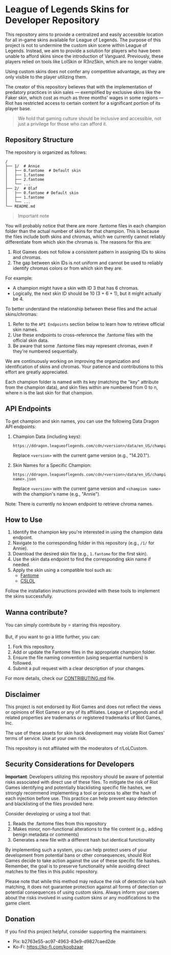 # League of Legends Skins for Developer Repository

This repository aims to provide a centralized and easily accessible location for all in-game skins available for League of Legends. The purpose of this project is not to undermine the custom skin scene within League of Legends. Instead, we aim to provide a solution for players who have been unable to afford skins since the introduction of Vanguard. Previously, these players relied on tools like LolSkin or R3nzSkin, which are no longer viable.

Using custom skins does not confer any competitive advantage, as they are only visible to the player utilizing them. 

The creator of this repository believes that with the implementation of predatory practices in skin sales — exemplified by exclusive skins like the Faker skin, which cost as much as three months' wages in some regions — Riot has restricted access to certain content for a significant portion of its player base. 

> We hold that gaming culture should be inclusive and accessible, not just a privilege for those who can afford it.

## Repository Structure

The repository is organized as follows:

```
/
├── 1/  # Annie
│   ├── 0.fantome  # Default skin
│   ├── 1.fantome 
│   ├── 2.fantome
│   └── ...
├── 2/  # Olaf
│   ├── 0.fantome # Default skin
│   ├── 1.fantome
│   └── ...
└── README.md
```

> Important note

You will probably notice that there are more .fantome files in each champion folder than the actual number of skins for that champion. This is because the files include both skins and chromas, which we currently cannot reliably differentiate from which skin the chromas is. The reasons for this are:

1. Riot Games does not follow a consistent pattern in assigning IDs to skins and chromas.
2. The gap between skin IDs is not uniform and cannot be used to reliably identify chromas colors or from which skin they are.

For example:
- A champion might have a skin with ID 3 that has 6 chromas.
- Logically, the next skin ID should be 10 (3 + 6 + 1), but it might actually be 4.

To better understand the relationship between these files and the actual skins/chromas:

1. Refer to the `API Endpoints` section below to learn how to retrieve official skin names.
2. Use these endpoints to cross-reference the .fantome files with the official skin data.
3. Be aware that some .fantome files may represent chromas, even if they're numbered sequentially.

We are continuously working on improving the organization and identification of skins and chromas. Your patience and contributions to this effort are greatly appreciated.

Each champion folder is named with its key (matching the "key" attribute from the champion data), and skin files within are numbered from 0 to n, where n is the last skin for that champion.

## API Endpoints

To get champion and skin names, you can use the following Data Dragon API endpoints:

1. Champion Data (including keys):
   ```
   https://ddragon.leagueoflegends.com/cdn/<version>/data/en_US/champion.json
   ```
   Replace `<version>` with the current game version (e.g., "14.20.1").

2. Skin Names for a Specific Champion:
   ```
   https://ddragon.leagueoflegends.com/cdn/<version>/data/en_US/champion/<champion name>.json
   ```
   Replace `<version>` with the current game version and `<champion name>` with the champion's name (e.g., "Annie").

Note: There is currently no known endpoint to retrieve chroma names.

## How to Use

1. Identify the champion key you're interested in using the champion data endpoint.
2. Navigate to the corresponding folder in this repository (e.g., `/1/` for Annie).
3. Download the desired skin file (e.g., `1.fantome` for the first skin).
4. Use the skin data endpoint to find the corresponding skin name if needed.
5. Apply the skin using a compatible tool such as:
   - [Fantome](https://github.com/LeagueToolkit/fantome)
   - [CSLOL](https://github.com/LeagueToolkit/cslol-manager)

Follow the installation instructions provided with these tools to implement the skins successfully.

## Wanna contribute?

You can simply contribute by ⭐ starring this repository. 

But, if you want to go a little further, you can:

1. Fork this repository.
2. Add or update the Fantome files in the appropriate champion folder.
3. Ensure the file naming convention (using sequential numbers) is followed.
4. Submit a pull request with a clear description of your changes.

For more details, check our [CONTRIBUTING.md](CONTRIBUTING.md) file.

## Disclaimer

This project is not endorsed by Riot Games and does not reflect the views or opinions of Riot Games or any of its affiliates. League of Legends and all related properties are trademarks or registered trademarks of Riot Games, Inc.

The use of these assets for skin hack development may violate Riot Games' terms of service. Use at your own risk.

This repository is not affiliated with the moderators of r/LoLCustom.

## Security Considerations for Developers

**Important**: Developers utilizing this repository should be aware of potential risks associated with direct use of these files. To mitigate the risk of Riot Games identifying and potentially blacklisting specific file hashes, we strongly recommend implementing a tool or process to alter the hash of each injection before use. This practice can help prevent easy detection and blacklisting of the files provided here.

Consider developing or using a tool that:
1. Reads the .fantome files from this repository
2. Makes minor, non-functional alterations to the file content (e.g., adding benign metadata or comments)
3. Generates a new file with a different hash but identical functionality

By implementing such a system, you can help protect users of your development from potential bans or other consequences, should Riot Games decide to take action against the use of these specific file hashes. Remember, the goal is to preserve functionality while avoiding direct matches to the files in this public repository.

Please note that while this method may reduce the risk of detection via hash matching, it does not guarantee protection against all forms of detection or potential consequences of using custom skins. Always inform your users about the risks involved in using custom skins or any modifications to the game client.

## Donation

If you find this project helpful, consider supporting the maintainers:

- Pix: b2763e55-ac97-4963-83e9-d9827caed2de
- Ko-Fi: https://ko-fi.com/koobzaar
